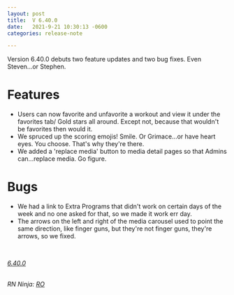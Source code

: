 ```yaml
---
layout: post
title:  V 6.40.0
date:   2021-9-21 10:30:13 -0600
categories: release-note

---
```

Version 6.40.0 debuts two feature updates and two bug fixes. Even Steven...or Stephen.

# Features

- Users can now favorite and unfavorite a workout and view it under the favorites tab/ Gold stars all around. Except not, because that wouldn't be favorites then would it. 
- We spruced up the scoring emojis! Smile. Or Grimace...or have heart eyes. You choose. That's why they're there. 
- We added a 'replace media' button to media detail pages so that Admins can...replace media. Go figure. 


# Bugs
- We had a link to Extra Programs that didn't work on certain days of the week and no one asked for that, so we made it work err day.
- The arrows on the left and right of the media carousel used to point the same direction, like finger guns, but they're not finger guns, they're arrows, so we fixed. 


<br/>

*[6.40.0](https://github.com/streetparking/my-streetparking/releases/tag/v6.40.0)*
<br/>
<br/>

_RN Ninja: [RO](https://github.com/robyanna)_
 
 
 